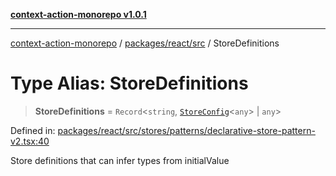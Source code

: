 [**context-action-monorepo v1.0.1**](../../../../README.md)

***

[context-action-monorepo](../../../../README.md) / [packages/react/src](../README.md) / StoreDefinitions

# Type Alias: StoreDefinitions

> **StoreDefinitions** = `Record`\<`string`, [`StoreConfig`](../interfaces/StoreConfig.md)&lt;`any`&gt; \| `any`\>

Defined in: [packages/react/src/stores/patterns/declarative-store-pattern-v2.tsx:40](https://github.com/mineclover/context-action/blob/2861d61b4b5d930e9e7f5277983455dc296dc859/packages/react/src/stores/patterns/declarative-store-pattern-v2.tsx#L40)

Store definitions that can infer types from initialValue
